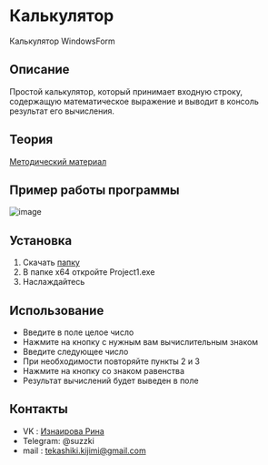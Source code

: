 # Калькулятор

Калькулятор WindowsForm

## Описание

Простой калькулятор, который принимает входную строку, содержащую математическое выражение и выводит в консоль результат его вычисления.

## Теория
[Методический материал](https://www.ncfu.ru/export/uploads/imported-from-dle/op/doclinks2017/23_Metod_PnaYVUKPLR_11.03.02.pdf)

## Пример работы программы
![image](https://sun9-50.userapi.com/impg/PFfoZLNChLoe7qnU9xKyRK62zuUy0oHKa0nSng/yrfWI_DJRhA.jpg?size=430x437&quality=96&sign=0f1940ec114a2d7af15ef1920e0cb814&type=album)


## Установка

1. Скачать [папку](https://drive.google.com/file/d/1wdb0ov7OS04-vFWPC3waU-re0Z1M0ckS/view)
2. В папке x64 откройте Project1.exe
3. Наслаждайтесь

## Использование

- Введите в поле целое число
- Нажмите на кнопку с нужным вам вычислительным знаком
- Введите следующее число
- При необходимости повторяйте пункты 2 и 3
- Нажмите на кнопку со знаком равенства
- Результат вычислений будет выведен в поле
## Контакты
- VK : [Изнаирова Рина](https://vk.com/sadzzuki)
- Telegram: @suzzki
- mail : tekashiki.kijimi@gmail.com

